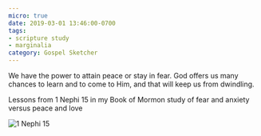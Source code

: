 ```yaml
---
micro: true
date: 2019-03-01 13:46:00-0700
tags:
- scripture study
- marginalia
category: Gospel Sketcher
---
```


We have the power to attain peace or stay in fear. God offers us many chances to learn and to come to Him, and that will keep us from dwindling.

Lessons from 1 Nephi 15 in my Book of Mormon study of fear and anxiety versus peace and love

<img src="https://www.gospelsketcher.org/uploads/2019/5d77dbae6f.jpg" alt="1 Nephi 15" />